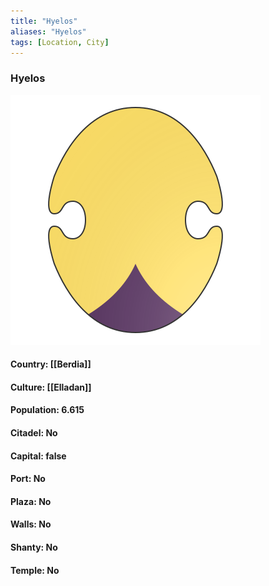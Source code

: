 ```yaml
---
title: "Hyelos"
aliases: "Hyelos"
tags: [Location, City]
---
```

### Hyelos
![](attachment/94ddd8da0e97f743b98f08ff982f0e04.svg)

#### Country: [[Berdia]]

#### Culture: [[Elladan]]

#### Population: 6.615

#### Citadel: No

#### Capital: false

#### Port: No

#### Plaza: No

#### Walls: No

#### Shanty: No

#### Temple: No

